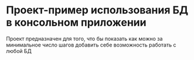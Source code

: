 # Проект-пример использования БД в консольном приложении

Проект предназначен для того, что бы показать как можно за минимальное число шагов добавить себе возможность работать с любой БД